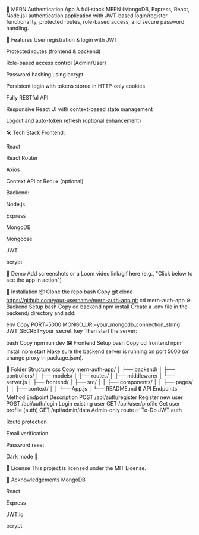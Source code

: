 🔐 MERN Authentication App
A full-stack MERN (MongoDB, Express, React, Node.js) authentication application with JWT-based login/register functionality, protected routes, role-based access, and secure password handling.

🚀 Features
User registration & login with JWT

Protected routes (frontend & backend)

Role-based access control (Admin/User)

Password hashing using bcrypt

Persistent login with tokens stored in HTTP-only cookies

Fully RESTful API

Responsive React UI with context-based state management

Logout and auto-token refresh (optional enhancement)

🛠️ Tech Stack
Frontend:

React

React Router

Axios

Context API or Redux (optional)

Backend:

Node.js

Express

MongoDB

Mongoose

JWT

bcrypt

📸 Demo
Add screenshots or a Loom video link/gif here
(e.g., "Click below to see the app in action")

🧰 Installation
📦 Clone the repo
bash
Copy
git clone https://github.com/your-username/mern-auth-app.git
cd mern-auth-app
⚙️ Backend Setup
bash
Copy
cd backend
npm install
Create a .env file in the backend/ directory and add:

env
Copy
PORT=5000
MONGO_URI=your_mongodb_connection_string
JWT_SECRET=your_secret_key
Then start the server:

bash
Copy
npm run dev
🖼️ Frontend Setup
bash
Copy
cd frontend
npm install
npm start
Make sure the backend server is running on port 5000 (or change proxy in package.json).

📁 Folder Structure
css
Copy
mern-auth-app/
│
├── backend/
│   ├── controllers/
│   ├── models/
│   ├── routes/
│   ├── middleware/
│   └── server.js
│
├── frontend/
│   ├── src/
│   │   ├── components/
│   │   ├── pages/
│   │   ├── context/
│   │   └── App.js
│
└── README.md
🔒 API Endpoints
Method	Endpoint	Description
POST	/api/auth/register	Register new user
POST	/api/auth/login	Login existing user
GET	/api/user/profile	Get user profile (auth)
GET	/api/admin/data	Admin-only route
✅ To-Do
 JWT auth

 Route protection

 Email verification

 Password reset

 Dark mode 🌙

📄 License
This project is licensed under the MIT License.

🙌 Acknowledgements
MongoDB

React

Express

JWT.io

bcrypt
